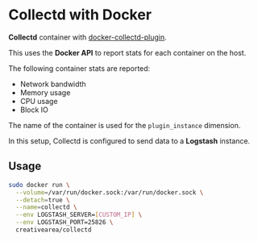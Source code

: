 # Collectd with Docker

**Collectd** container with [docker-collectd-plugin](https://github.com/lebauce/docker-collectd-plugin).

This uses the **Docker API** to report stats for each container on the host.

The following container stats are reported:

- Network bandwidth
- Memory usage
- CPU usage
- Block IO

The name of the container is used for the `plugin_instance` dimension.

In this setup, Collectd is configured to send data to a **Logstash** instance.

## Usage

```bash
sudo docker run \
  --volume=/var/run/docker.sock:/var/run/docker.sock \
  --detach=true \
  --name=collectd \
  --env LOGSTASH_SERVER=[CUSTOM_IP] \
  --env LOGSTASH_PORT=25826 \
  creativearea/collectd
```

